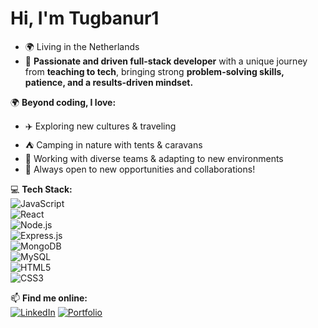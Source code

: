 # Hi, I'm Tugbanur1
- 🌍 Living in the Netherlands  
- 🚀 **Passionate and driven full-stack developer** with a unique journey from **teaching to tech**, bringing strong **problem-solving skills, patience, and a results-driven mindset.**  

🌍 **Beyond coding, I love:**  
- ✈️ Exploring new cultures & traveling  
- ⛺ Camping in nature with tents & caravans  
- 👥 Working with diverse teams & adapting to new environments    
- 🌱 Always open to new opportunities and collaborations!  

💻 **Tech Stack:**  
![JavaScript](https://img.shields.io/badge/JavaScript-F7DF1E?style=for-the-badge&logo=javascript&logoColor=black)  
![React](https://img.shields.io/badge/React-61DAFB?style=for-the-badge&logo=react&logoColor=black)  
![Node.js](https://img.shields.io/badge/Node.js-339933?style=for-the-badge&logo=nodedotjs&logoColor=white)  
![Express.js](https://img.shields.io/badge/Express.js-000000?style=for-the-badge&logo=express&logoColor=white)  
![MongoDB](https://img.shields.io/badge/MongoDB-47A248?style=for-the-badge&logo=mongodb&logoColor=white)  
![MySQL](https://img.shields.io/badge/MySQL-4479A1?style=for-the-badge&logo=mysql&logoColor=white)  
![HTML5](https://img.shields.io/badge/HTML5-E34F26?style=for-the-badge&logo=html5&logoColor=white)  
![CSS3](https://img.shields.io/badge/CSS3-1572B6?style=for-the-badge&logo=css3&logoColor=white)  

📫 **Find me online:**  
[![LinkedIn](https://img.shields.io/badge/LinkedIn-0077B5?style=for-the-badge&logo=linkedin&logoColor=white)](www.linkedin.com/in/tugbanur-yurtsever
)
[![Portfolio](https://img.shields.io/badge/Portfolio-FF5722?style=for-the-badge)](https://app.enhancv.com/share/70472d81/?utm_medium=growth&utm_campaign=share-resume&utm_source=dynamic)  
